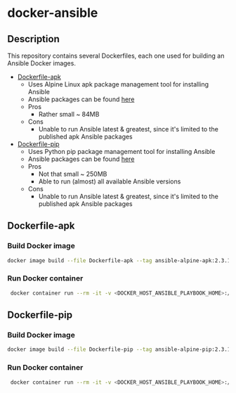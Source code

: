 # docker-ansible

## Description

This repository contains several Dockerfiles, each one used for building an Ansible Docker images.

* [Dockerfile-apk](./Dockerfile-apk)
  * Uses Alpine Linux apk package management tool for installing Ansible
  * Ansible packages can be found [here](https://pkgs.alpinelinux.org/packages?name=ansible&branch=v3.6)
  * Pros
    * Rather small ~ 84MB
  * Cons
    * Unable to run Ansible latest & greatest, since it's limited to the published apk Ansible packages
* [Dockerfile-pip](./Dockerfile-pip)
    * Uses Python pip package management tool for installing Ansible
    * Ansible packages can be found [here](https://pypi.python.org/pypi/ansible)
    * Pros
      * Not that small ~ 250MB
      * Able to run (almost) all available Ansible versions
    * Cons
      * Unable to run Ansible latest & greatest, since it's limited to the published apk Ansible packages

## Dockerfile-apk

### Build Docker image

````bash
docker image build --file Dockerfile-apk --tag ansible-alpine-apk:2.3.1.0-r0 --tag ansible-alpine-apk:latest .
````

### Run Docker container

````bash
 docker container run --rm -it -v <DOCKER_HOST_ANSIBLE_PLAYBOOK_HOME>:/opt/ansible-playbooks ansible-alpine-apk ansible-playbook <ANSIBLE_PLAYBOOK>
````

## Dockerfile-pip

### Build Docker image

````bash
docker image build --file Dockerfile-pip --tag ansible-alpine-pip:2.3.1.0 --tag ansible-alpine-pip:latest .
````

### Run Docker container

````bash
 docker container run --rm -it -v <DOCKER_HOST_ANSIBLE_PLAYBOOK_HOME>:/opt/ansible-playbooks ansible-alpine-pip ansible-playbook <ANSIBLE_PLAYBOOK>
````